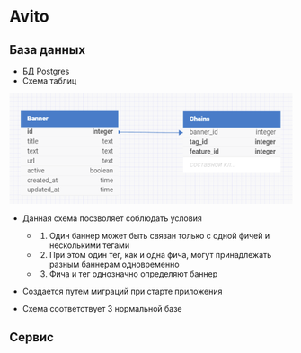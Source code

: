 # Avito 
## База данных

- БД Postgres
- Схема таблиц 

![Схема БД](/docs/schema.png)

- Данная схема посзволяет соблюдать условия 
   
    - 1. Один баннер может быть связан только с одной фичей и несколькими тегами
    - 2. При этом один тег, как и одна фича, могут принадлежать разным баннерам одновременно
    - 3. Фича и тег однозначно определяют баннер
   
- Создается путем миграций при старте приложения 
- Схема соответствует 3 нормальной базе

## Сервис